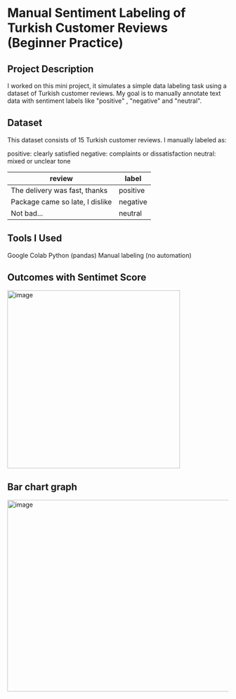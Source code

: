 # Manual Sentiment Labeling of Turkish Customer Reviews (Beginner Practice)

## Project Description

I worked on this mini project, it simulates a simple data labeling task using a dataset of Turkish customer reviews.
My goal is to manually annotate text data with sentiment labels like "positive" , "negative" and "neutral". 

## Dataset

This dataset consists of 15 Turkish customer reviews. I manually labeled as:

positive: clearly satisfied
negative: complaints or dissatisfaction
neutral: mixed or unclear tone

| review                              | label    |
| ----------------------------------- | -------- |
| The delivery was fast, thanks       | positive |
| Package came so late, I dislike     | negative |
| Not bad...                          | neutral  |

## Tools I Used

Google Colab
Python (pandas)
Manual labeling (no automation)

## Outcomes with Sentimet Score

<img width="393" height="404" alt="image" src="https://github.com/user-attachments/assets/7f9d2d0c-6fe2-40a1-8022-fb6627e12cc1" />

## Bar chart graph

<img width="537" height="435" alt="image" src="https://github.com/user-attachments/assets/93e0ceba-888d-49fc-a916-008cce41f1ba" />




